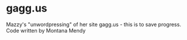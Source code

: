 # gagg.us
Mazzy's "unwordpressing" of her site gagg.us - this is to save progress. Code written by Montana Mendy
